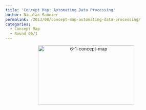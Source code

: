 ```yaml
---
title: 'Concept Map: Automating Data Processing'
author: Nicolas Saunier
permalink: /2013/08/concept-map-automating-data-processing/
categories:
  - Concept Map
  - Round 06/1
---
```

<p style="text-align: center;">
  <a href="http://teaching.software-carpentry.org/wp-content/uploads/2013/08/6-1-concept-map.jpg"><img class="size-medium wp-image-4005 aligncenter" title="Concept Map for Automating Data Processing" alt="6-1-concept-map" src="http://teaching.software-carpentry.org/wp-content/uploads/2013/08/6-1-concept-map-300x187.jpg" width="300" height="187" /></a>
</p>
